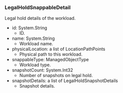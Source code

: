 ### LegalHoldSnappableDetail
Legal hold details of the workload.

- id: System.String
  - ID.
- name: System.String
  - Workload name.
- physicalLocation: a list of LocationPathPoints
  - Physical path to this workload.
- snappableType: ManagedObjectType
  - Workload type.
- snapshotCount: System.Int32
  - Number of snapshots on legal hold.
- snapshotDetails: a list of LegalHoldSnapshotDetails
  - Snapshot details.
